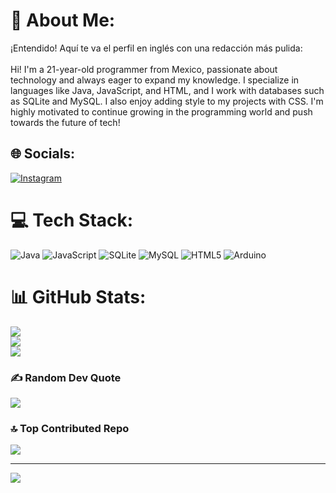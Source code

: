 # 💫 About Me:
¡Entendido! Aquí te va el perfil en inglés con una redacción más pulida:<br><br>Hi! I'm a 21-year-old programmer from Mexico, passionate about technology and always eager to expand my knowledge. I specialize in languages like Java, JavaScript, and HTML, and I work with databases such as SQLite and MySQL. I also enjoy adding style to my projects with CSS. I'm highly motivated to continue growing in the programming world and push towards the future of tech!


## 🌐 Socials:
[![Instagram](https://img.shields.io/badge/Instagram-%23E4405F.svg?logo=Instagram&logoColor=white)](https://instagram.com/atzin_evc) 

# 💻 Tech Stack:
![Java](https://img.shields.io/badge/java-%23ED8B00.svg?style=for-the-badge&logo=openjdk&logoColor=white) ![JavaScript](https://img.shields.io/badge/javascript-%23323330.svg?style=for-the-badge&logo=javascript&logoColor=%23F7DF1E) ![SQLite](https://img.shields.io/badge/sqlite-%2307405e.svg?style=for-the-badge&logo=sqlite&logoColor=white) ![MySQL](https://img.shields.io/badge/mysql-4479A1.svg?style=for-the-badge&logo=mysql&logoColor=white) ![HTML5](https://img.shields.io/badge/html5-%23E34F26.svg?style=for-the-badge&logo=html5&logoColor=white) ![Arduino](https://img.shields.io/badge/-Arduino-00979D?style=for-the-badge&logo=Arduino&logoColor=white)
# 📊 GitHub Stats:
![](https://github-readme-stats.vercel.app/api?username=ATELIX23&theme=gotham&hide_border=false&include_all_commits=false&count_private=false)<br/>
![](https://github-readme-streak-stats.herokuapp.com/?user=ATELIX23&theme=gotham&hide_border=false)<br/>
![](https://github-readme-stats.vercel.app/api/top-langs/?username=ATELIX23&theme=gotham&hide_border=false&include_all_commits=false&count_private=false&layout=compact)

### ✍️ Random Dev Quote
![](https://quotes-github-readme.vercel.app/api?type=horizontal&theme=radical)

### 🔝 Top Contributed Repo
![](https://github-contributor-stats.vercel.app/api?username=ATELIX23&limit=5&theme=dark&combine_all_yearly_contributions=true)

---
[![](https://visitcount.itsvg.in/api?id=ATELIX23&icon=0&color=0)](https://visitcount.itsvg.in)

<!-- Proudly created with GPRM ( https://gprm.itsvg.in ) -->
